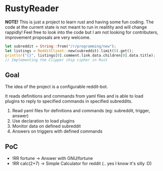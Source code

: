 # RustyReader

**NOTE!** This is just a project to learn rust and having some fun coding. The code at the current state is not meant to run in realitity and will change rappidly! Feel free to look into the code but I am not looking for contributers, improvement proposals are very welcome.

```rust
let subreddit = String::from("/r/programming/new");
let listings = RedditClient::new(subreddit).limit(5).get();
println!("{}", listings[0].comment.link.data.children[0].data.title);
// Implementing the Clipper chip cipher in Rust
```


## Goal
The idea  of the project is a configurable reddit-bot. 

It reads definitions and commands from yaml files and is able to load plugins to reply to specified commands in specified subreddits.

1. Read yaml files for definitions and commands (eg: subreddit, trigger, answer)
2. Use declaration to load plugins
3. Monitor data on defined subreddit
3. Answers on triggers with defined commands

## PoC
- !RR fortune  -> Answer with GNU/fortune
- !RR calc(2+7) -> Simple Calculator for reddit (.. yes I know it's silly :D)

